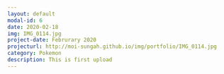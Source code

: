```yaml
---
layout: default
modal-id: 6
date: 2020-02-18
img: IMG_0114.jpg
project-date: Februrary 2020
projecturl: http://moi-sungah.github.io/img/portfolio/IMG_0114.jpg
category: Pokemon
description: This is first upload
---
```

